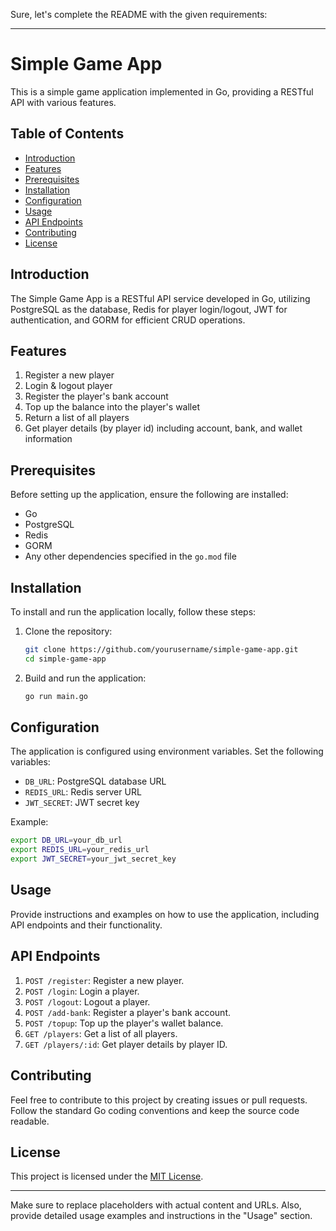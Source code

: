Sure, let's complete the README with the given requirements:

---

# Simple Game App

This is a simple game application implemented in Go, providing a RESTful API with various features.

## Table of Contents

- [Introduction](#introduction)
- [Features](#features)
- [Prerequisites](#prerequisites)
- [Installation](#installation)
- [Configuration](#configuration)
- [Usage](#usage)
- [API Endpoints](#api-endpoints)
- [Contributing](#contributing)
- [License](#license)

## Introduction

The Simple Game App is a RESTful API service developed in Go, utilizing PostgreSQL as the database, Redis for player login/logout, JWT for authentication, and GORM for efficient CRUD operations.

## Features

1. Register a new player
2. Login & logout player
3. Register the player's bank account
4. Top up the balance into the player's wallet
5. Return a list of all players
6. Get player details (by player id) including account, bank, and wallet information

## Prerequisites

Before setting up the application, ensure the following are installed:

- Go
- PostgreSQL
- Redis
- GORM
- Any other dependencies specified in the `go.mod` file

## Installation

To install and run the application locally, follow these steps:

1. Clone the repository:

   ```bash
   git clone https://github.com/yourusername/simple-game-app.git
   cd simple-game-app
   ```

2. Build and run the application:

   ```bash
   go run main.go
   ```

## Configuration

The application is configured using environment variables. Set the following variables:

- `DB_URL`: PostgreSQL database URL
- `REDIS_URL`: Redis server URL
- `JWT_SECRET`: JWT secret key

Example:

```bash
export DB_URL=your_db_url
export REDIS_URL=your_redis_url
export JWT_SECRET=your_jwt_secret_key
```

## Usage

Provide instructions and examples on how to use the application, including API endpoints and their functionality.

## API Endpoints

1. `POST /register`: Register a new player.
2. `POST /login`: Login a player.
3. `POST /logout`: Logout a player.
4. `POST /add-bank`: Register a player's bank account.
5. `POST /topup`: Top up the player's wallet balance.
6. `GET /players`: Get a list of all players.
7. `GET /players/:id`: Get player details by player ID.

## Contributing

Feel free to contribute to this project by creating issues or pull requests. Follow the standard Go coding conventions and keep the source code readable.

## License

This project is licensed under the [MIT License](LICENSE).

---

Make sure to replace placeholders with actual content and URLs. Also, provide detailed usage examples and instructions in the "Usage" section.